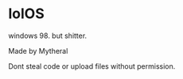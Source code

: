 # lolOS
windows 98. but shitter.


Made by Mytheral

Dont steal code or upload files without permission. 
